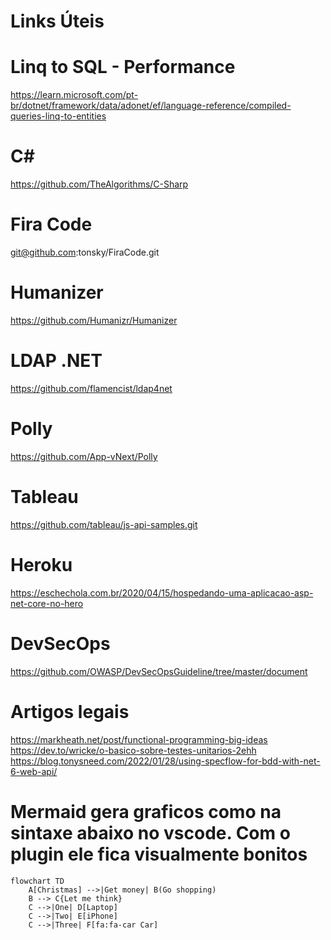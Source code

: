 # Links Úteis


# Linq to SQL - Performance
https://learn.microsoft.com/pt-br/dotnet/framework/data/adonet/ef/language-reference/compiled-queries-linq-to-entities


# C# 
https://github.com/TheAlgorithms/C-Sharp

# Fira Code 
git@github.com:tonsky/FiraCode.git

# Humanizer
https://github.com/Humanizr/Humanizer

# LDAP .NET
https://github.com/flamencist/ldap4net

# Polly
https://github.com/App-vNext/Polly

# Tableau
https://github.com/tableau/js-api-samples.git

# Heroku
https://eschechola.com.br/2020/04/15/hospedando-uma-aplicacao-asp-net-core-no-hero


# DevSecOps
https://github.com/OWASP/DevSecOpsGuideline/tree/master/document


# Artigos legais
https://markheath.net/post/functional-programming-big-ideas
https://dev.to/wricke/o-basico-sobre-testes-unitarios-2ehh
https://blog.tonysneed.com/2022/01/28/using-specflow-for-bdd-with-net-6-web-api/


# Mermaid gera graficos como na sintaxe abaixo no vscode. Com o plugin ele fica visualmente bonitos
```mermaid
flowchart TD
    A[Christmas] -->|Get money| B(Go shopping)
    B --> C{Let me think}
    C -->|One| D[Laptop]
    C -->|Two| E[iPhone]
    C -->|Three| F[fa:fa-car Car]
```
